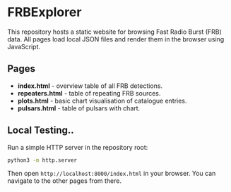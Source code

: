 # FRBExplorer

This repository hosts a static website for browsing Fast Radio Burst (FRB) data. All pages load local JSON files and render them in the browser using JavaScript.

## Pages

- **index.html** - overview table of all FRB detections.
- **repeaters.html** - table of repeating FRB sources.
- **plots.html** - basic chart visualisation of catalogue entries.
- **pulsars.html** - table of pulsars with chart.

## Local Testing..

Run a simple HTTP server in the repository root:

```bash
python3 -m http.server
```

Then open `http://localhost:8000/index.html` in your browser. You can navigate to the other pages from there.
